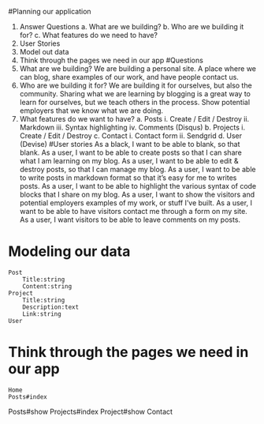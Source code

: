 #Planning our application
1.	Answer Questions
a.	What are we building?
b.	Who are we building it for?
c.	What features do we need to have?
2.	User Stories
3.	Model out data
4.	Think through the pages we need in our app
#Questions
1.	What are we building? We are building a personal site. A place where we can blog, share examples of our work, and have people contact us.
2.	Who are we building it for? We are building it for ourselves, but also the community. Sharing what we are learning by blogging is a great way to learn for ourselves, but we teach others in the process. Show potential employers that we know what we are doing.
3.	What features do we want to have?
a.	Posts
i.	Create / Edit / Destroy
ii.	Markdown
iii.	Syntax highlighting
iv.	Comments (Disqus)
b.	Projects
i.	Create / Edit / Destroy
c.	Contact
i.	Contact form
ii.	Sendgrid
d.	User (Devise)
#User stories
As a black, I want to be able to blank, so that blank.
	As a user, I want to be able to create posts so that I can share what I am learning on my blog.
	As a user, I want to be able to edit & destroy posts, so that I can manage my blog.
As a user, I want to be able to write posts in markdown format so that it’s easy for me to writes posts.
As a user, I want to be able to highlight the various syntax of code blocks that I share on my blog.
As a user, I want to show the visitors and potential employers examples of my work, or stuff I’ve built.
As a user, I want to be able to have visitors contact me through a form on my site.
As a user, I want visitors to be able to leave comments on my posts.
 
# Modeling our data
	Post
		Title:string
		Content:string
	Project
		Title:string
		Description:text
		Link:string
	User
# Think through the pages we need in our app
	Home
	Posts#index
Posts#show
	Projects#index
	Project#show
	Contact


